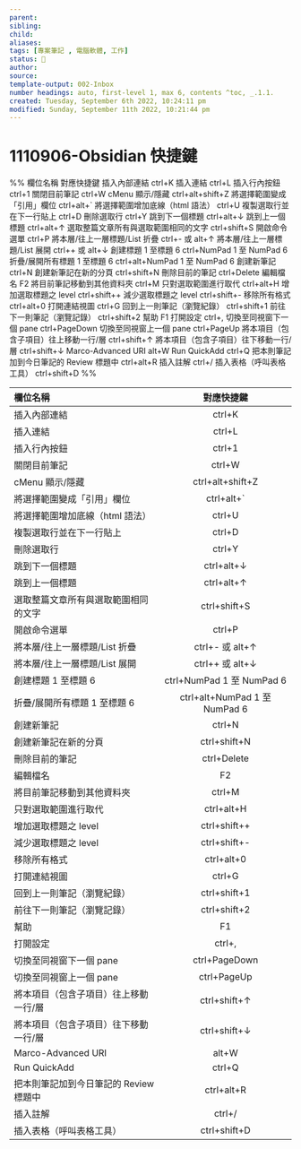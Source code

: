 ```yaml
---
parent: 
sibling: 
child: 
aliases: 
tags: [專案筆記 , 電腦軟體, 工作]
status: 🌱
author: 
source: 
template-output: 002-Inbox
number headings: auto, first-level 1, max 6, contents ^toc, _.1.1.
created: Tuesday, September 6th 2022, 10:24:11 pm
modified: Sunday, September 11th 2022, 10:21:44 pm
---
```

# 1110906-Obsidian 快捷鍵


%%
欄位名稱	對應快捷鍵
插入內部連結	ctrl+K
插入連結	ctrl+L
插入行內按鈕	ctrl+1
關閉目前筆記	ctrl+W
cMenu 顯示/隱藏	ctrl+alt+shift+Z
將選擇範圍變成「引用」欄位	ctrl+alt+\`
將選擇範圍增加底線（html 語法）	ctrl+U
複製選取行並在下一行貼上	ctrl+D
刪除選取行	ctrl+Y
跳到下一個標題	ctrl+alt+↓
跳到上一個標題	ctrl+alt+↑
選取整篇文章所有與選取範圍相同的文字	ctrl+shift+S
開啟命令選單	ctrl+P
將本層/往上一層標題/List 折疊	ctrl+- 或 alt+↑
將本層/往上一層標題/List 展開	ctrl++ 或 alt+↓
創建標題 1 至標題 6	ctrl+NumPad 1 至 NumPad 6
折疊/展開所有標題 1 至標題 6	ctrl+alt+NumPad 1 至 NumPad 6
創建新筆記	ctrl+N
創建新筆記在新的分頁	ctrl+shift+N
刪除目前的筆記	ctrl+Delete
編輯檔名	F2
將目前筆記移動到其他資料夾	ctrl+M
只對選取範圍進行取代	ctrl+alt+H
增加選取標題之 level	ctrl+shift++
減少選取標題之 level	ctrl+shift+-
移除所有格式	ctrl+alt+0
打開連結視圖	ctrl+G
回到上一則筆記（瀏覽紀錄）	ctrl+shift+1
前往下一則筆記（瀏覽記錄）	ctrl+shift+2
幫助	F1
打開設定	ctrl+,
切換至同視窗下一個 pane	ctrl+PageDown
切換至同視窗上一個 pane	ctrl+PageUp
將本項目（包含子項目）往上移動一行/層	ctrl+shift+↑
將本項目（包含子項目）往下移動一行/層	ctrl+shift+↓
Marco-Advanced URI	alt+W
Run QuickAdd	ctrl+Q
把本則筆記加到今日筆記的 Review 標題中	ctrl+alt+R
插入註解	ctrl+/
插入表格（呼叫表格工具）	ctrl+shift+D
%%


|   欄位名稱                  |   對應快捷鍵                          |
|:------------------------|:--------------------------------:|
|   插入內部連結                |   ctrl+K                         |
|   插入連結                  |   ctrl+L                         |
|   插入行內按鈕                |   ctrl+1                         |
|   關閉目前筆記                |   ctrl+W                         |
|   cMenu 顯示/隱藏           |   ctrl+alt+shift+Z               |
|   將選擇範圍變成「引用」欄位         |   ctrl+alt+\`                    |
|   將選擇範圍增加底線（html 語法）    |   ctrl+U                         |
|   複製選取行並在下一行貼上          |   ctrl+D                         |
|   刪除選取行                 |   ctrl+Y                         |
|   跳到下一個標題               |   ctrl+alt+↓                     |
|   跳到上一個標題               |   ctrl+alt+↑                     |
|   選取整篇文章所有與選取範圍相同的文字    |   ctrl+shift+S                   |
|   開啟命令選單                |   ctrl+P                         |
|   將本層/往上一層標題/List 折疊    |   ctrl+- 或 alt+↑                 |
|   將本層/往上一層標題/List 展開    |   ctrl++ 或 alt+↓                 |
|   創建標題 1 至標題 6          |   ctrl+NumPad 1 至 NumPad 6       |
|   折疊/展開所有標題 1 至標題 6     |   ctrl+alt+NumPad 1 至 NumPad 6   |
|   創建新筆記                 |   ctrl+N                         |
|   創建新筆記在新的分頁            |   ctrl+shift+N                   |
|   刪除目前的筆記               |   ctrl+Delete                    |
|   編輯檔名                  |   F2                             |
|   將目前筆記移動到其他資料夾         |   ctrl+M                         |
|   只對選取範圍進行取代            |   ctrl+alt+H                     |
|   增加選取標題之 level         |   ctrl+shift++                   |
|   減少選取標題之 level         |   ctrl+shift+-                   |
|   移除所有格式                |   ctrl+alt+0                     |
|   打開連結視圖                |   ctrl+G                         |
|   回到上一則筆記（瀏覽紀錄）         |   ctrl+shift+1                   |
|   前往下一則筆記（瀏覽記錄）         |   ctrl+shift+2                   |
|   幫助                    |   F1                             |
|   打開設定                  |   ctrl+\,                        |
|   切換至同視窗下一個 pane             |   ctrl+PageDown              |
|   切換至同視窗上一個 pane             |   ctrl+PageUp                |
|   將本項目（包含子項目）往上移動一行/層   |   ctrl+shift+↑                   |
|   將本項目（包含子項目）往下移動一行/層   |   ctrl+shift+↓                   |
|   Marco-Advanced URI    |   alt+W                          |
|   Run QuickAdd          |   ctrl+Q                         |
|   把本則筆記加到今日筆記的 Review 標題中         |    ctrl+alt+R           |
|   插入註解                  |   ctrl+/                         |
|   插入表格（呼叫表格工具）                  |   ctrl+shift+D                   |  

